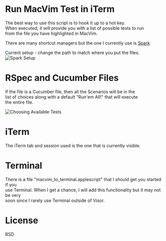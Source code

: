 # Run MacVim Test in iTerm #

The best way to use this script is to hook it up to a hot key.  
When executed, it will provide you with a list of possible tests to run  
from the file you have highlighted in MacVim.  

There are many shortcut managers but the one I currently use is [Spark](http://www.macupdate.com/app/mac/14352/spark)  
  
Current setup - change the path to match where you put the files.  
![Spark Setup](http://allancraig.net/personal/spark_setup.png "Spark Setup")

# RSpec and Cucumber Files
If the file is a Cucumber file, then all the Scenarios will be in the  
list of choices along with a default "Run'em All!" that will execute  
the entire file.  
  
![Choosing Available Tests](http://allancraig.net/personal/choose_from_tests.png)

# iTerm
The iTerm tab and session used is the one that is currently visible.

# Terminal #

There is a file "macvim_to_terminal.applescript" that I should get you started if you  
use Terminal. When I get a chance, I will add this functionality but it may not be very  
soon since I rarely use Terminal outside of Visor.

# License #

BSD